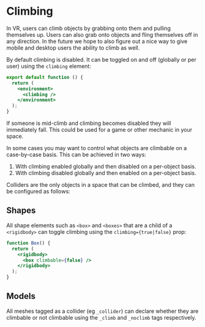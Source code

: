 # Climbing

In VR, users can climb objects by grabbing onto them and pulling themselves up. Users can also grab onto objects and fling themselves off in any direction. In the future we hope to also figure out a nice way to give mobile and desktop users the ability to climb as well.

By default climbing is disabled. It can be toggled on and off (globally or per user) using the `climbing` element:

```jsx
export default function () {
  return (
    <environment>
      <climbing />
    </environment>
  );
}
```

If someone is mid-climb and climbing becomes disabled they will immediately fall. This could be used for a game or other mechanic in your space.

In some cases you may want to control what objects are climbable on a case-by-case basis. This can be achieved in two ways:

1. With climbing enabled globally and then disabled on a per-object basis.
2. With climbing disabled globally and then enabled on a per-object basis.

Colliders are the only objects in a space that can be climbed, and they can be configured as follows:

## Shapes

All shape elements such as `<box>` and `<boxes>` that are a child of a `<rigidbody>` can toggle climbing using the `climbing={true|false}` prop:

```jsx
function Box() {
  return (
    <rigidbody>
      <box climbable={false} />
    </rigidbody>
  );
}
```

## Models

All meshes tagged as a collider (eg `_collider`) can declare whether they are climbable or not climbable using the `_climb` and `_noclimb` tags respectively.
